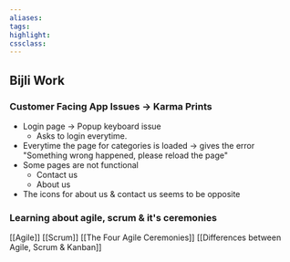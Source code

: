 ```yaml
---
aliases:  
tags:
highlight:  
cssclass:
---
```

## Bijli Work
### Customer Facing App Issues → Karma Prints
- Login page → Popup keyboard issue
	- Asks to login everytime.
- Everytime the page for categories is loaded → gives the error "Something wrong happened, please reload the page"
- Some pages are not functional
	- Contact us
	- About us 
- The icons for about us & contact us seems to be opposite

### Learning about agile, scrum & it's ceremonies
[[Agile]]
[[Scrum]]
[[The Four Agile Ceremonies]]
[[Differences between Agile, Scrum & Kanban]]



